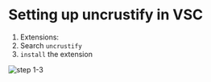 # Setting up uncrustify in VSC

1. Extensions:
2. Search `uncrustify`
3. `install` the extension

![step 1-3](https://github.com/serdarkose/tutorials/pics/1-3.png)

